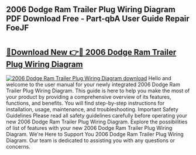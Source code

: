 ## 2006 Dodge Ram Trailer Plug Wiring Diagram PDF Download Free - Part-qbA User Guide Repair FoeJF

# <h2><a href="http://dfmtbl.blite.top/?on=2006+Dodge+Ram+Trailer+Plug+Wiring+Diagram">🔗Download New 👉🔴 2006 Dodge Ram Trailer Plug Wiring Diagram</a></h2>

[![2006 Dodge Ram Trailer Plug Wiring Diagram download](https://i.imgur.com/lujVjoI.png)](http://dfmtbl.blite.top/?on=2006+Dodge+Ram+Trailer+Plug+Wiring+Diagram)
Hello and welcome to the user manual for your newly integrated 2006 Dodge Ram Trailer Plug Wiring Diagram. This guide is here to help you make the most of your product by providing a comprehensive overview of its features, functions, and benefits. You will find step-by-step instructions for installation, usage, maintenance, and troubleshooting. Important Safety Guidelines Please read all safety guidelines carefully before operating your new 2006 Dodge Ram Trailer Plug Wiring Diagram. Explore the possibilities of list of features with your new 2006 Dodge Ram Trailer Plug Wiring Diagram. We're Here to Support You 2006 Dodge Ram Trailer Plug Wiring Diagram. Our team is dedicated to assisting you with any questions or concerns.
